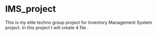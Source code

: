 # IMS_project
This is my elite techno group project for Inventory Management System project.
In this project I will create 4 file .

